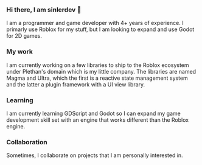 ### Hi there, I am sinlerdev 👋

I am a programmer and game developer with 4+ years of experience. I primarly use Roblox for my stuff, but I am looking to expand and use Godot for 2D games.

### My work
I am currently working on a few libraries to ship to the Roblox ecosystem under Plethan's domain which is my little company. The libraries are named Magma and Ultra, which the first is a reactive state management system and the latter a plugin framework with a UI view library.

### Learning
I am currently learning GDScript and Godot so I can expand my game development skill set with an engine that works different than the Roblox engine.

### Collaboration
Sometimes, I collaborate on projects that I am personally interested in.
